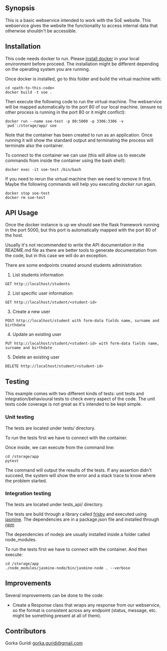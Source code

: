 ## Synopsis

This is a basic webservice intended to work with the SoE website. This webservice gives the
website the functionality to access internal data that otherwise shouldn't be accessible.

## Installation

This code needs docker to run. Please [install docker](https://docs.docker.com/engine/installation/)
in your local environment before proceed. The installation might be different depending on the
operating system you are running. 

Once docker is installed, go to this folder and build the virtual machine with:

```
cd <path-to-this-code>
docker build -t soe .
```

Then execute the following code to run the virtual machine. The webservice will be mapped automatically to the port 80 
of our local machine. (ensure no other process is running in the port 80 or it might conflict):

```
docker run --name soe-test -p 80:5000 -p 3306:3306 -v `pwd`:/storage/app/ soe
```

Note that the container has been created to run as an application. Once running it will
show the standard output and terminating the process will terminate also the container.

To connect to the container we can use (this will allow us to execute commands from
inside the container using the bash shell):

```
docker exec -it soe-test /bin/bash
```

If you need to rerun the virtual machine then we need to remove it first. Maybe the 
following commands will help you executing _docker run_ again.

```
docker stop soe-test
docker rm soe-test
```

## API Usage

Once the docker instance is up we should see the flask framework running in the
port 5000, but this port is automatically mapped with the port 80 of the host.

Usually it's not recommended to write the API documentation in the README.md file as there
are better tools to generate documentation from the code, but in this case we will do
an exception.

There are some endpoints created around students administration:

1. List students information

```
GET http://localhost/students
```

2. List specific user information:

```
GET http://localhost/student/<student-id>
```

3. Create a new user

```
POST http://localhost/student with form-data fields name, surname and birthdate
```

4. Update an existing user

```
PUT http://localhost/student/<student-id> with form-data fields name, surname and birthdate
```

5. Delete an existing user

```
DELETE http://localhost/student/<student-id>
```

## Testing

This example comes with two different kinds of tests: unit tests and integration/behavioural
tests to check every aspect of the code. The unit tests code coverage is not great as 
it's intended to be kept simple.

### Unit testing

The tests are located under tests/ directory.

To run the tests first we have to connect with the container.

Once inside, we can execute from the command line:

```
cd /storage/app
pytest
```

The command will output the results of the tests. If any assertion didn't succeed, the 
system will show the error and a stack trace to know where the problem started.

### Integration testing

The tests are located under tests_api/ directory.

The tests are build through a library called [frisby](https://www.frisbyjs.com/) and 
executed using [jasmine](https://jasmine.github.io/). The dependencies are in a 
package.json file and installed through [npm](https://www.npmjs.com/)

The dependencies of nodejs are usually installed inside a folder called node_modules.

To run the tests first we have to connect with the container. And then execute:

```
cd /storage/app
./node_modules/jasmine-node/bin/jasmine-node . --verbose
```

## Improvements

Several improvements can be done to the code:

- Create a Response class that wraps any response from our webservice, so the
format is consistent across any endpoint (status, message, etc. might be
something present at all of them).

## Contributors

Gorka Guridi <gorka.guridi@gmail.com>
